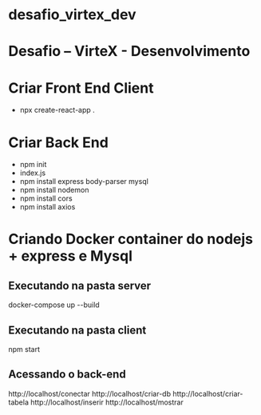 # desafio_virtex_dev
Desafio – VirteX - Desenvolvimento
===================================================================================================================

# Criar Front End Client
- npx create-react-app .

# Criar Back End
- npm init
- index.js
- npm install express body-parser mysql
- npm install nodemon
- npm install cors
- npm install axios

# Criando Docker container do nodejs + express e Mysql
## Executando na pasta server
docker-compose up --build

## Executando na pasta client
npm start

## Acessando o back-end
  http://localhost/conectar
  http://localhost/criar-db
  http://localhost/criar-tabela
  http://localhost/inserir
  http://localhost/mostrar